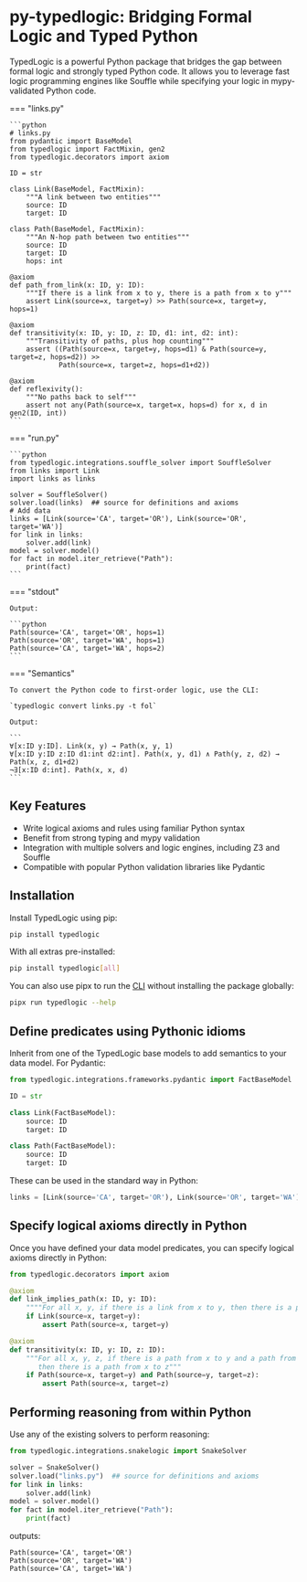 # py-typedlogic: Bridging Formal Logic and Typed Python

TypedLogic is a powerful Python package that bridges the gap between formal logic and strongly typed Python code. It allows you to leverage fast logic programming engines like Souffle while specifying your logic in mypy-validated Python code.

=== "links.py"

    ```python
    # links.py
    from pydantic import BaseModel
    from typedlogic import FactMixin, gen2
    from typedlogic.decorators import axiom
    
    ID = str
    
    class Link(BaseModel, FactMixin):
        """A link between two entities"""
        source: ID
        target: ID
    
    class Path(BaseModel, FactMixin):
        """An N-hop path between two entities"""
        source: ID
        target: ID
        hops: int
    
    @axiom
    def path_from_link(x: ID, y: ID):
        """If there is a link from x to y, there is a path from x to y"""
        assert Link(source=x, target=y) >> Path(source=x, target=y, hops=1)
    
    @axiom
    def transitivity(x: ID, y: ID, z: ID, d1: int, d2: int):
        """Transitivity of paths, plus hop counting"""
        assert ((Path(source=x, target=y, hops=d1) & Path(source=y, target=z, hops=d2)) >>
                Path(source=x, target=z, hops=d1+d2))

    @axiom
    def reflexivity():
        """No paths back to self"""
        assert not any(Path(source=x, target=x, hops=d) for x, d in gen2(ID, int))
    ```

=== "run.py"

    ```python
    from typedlogic.integrations.souffle_solver import SouffleSolver
    from links import Link
    import links as links

    solver = SouffleSolver()
    solver.load(links)  ## source for definitions and axioms
    # Add data
    links = [Link(source='CA', target='OR'), Link(source='OR', target='WA')]
    for link in links:
        solver.add(link)
    model = solver.model()
    for fact in model.iter_retrieve("Path"):
        print(fact)
    ```

=== "stdout"

    Output:

    ```python
    Path(source='CA', target='OR', hops=1)
    Path(source='OR', target='WA', hops=1)
    Path(source='CA', target='WA', hops=2)
    ```

=== "Semantics"

    To convert the Python code to first-order logic, use the CLI:

    `typedlogic convert links.py -t fol`

    Output:

    ```
    ∀[x:ID y:ID]. Link(x, y) → Path(x, y, 1)
    ∀[x:ID y:ID z:ID d1:int d2:int]. Path(x, y, d1) ∧ Path(y, z, d2) → Path(x, z, d1+d2)
    ¬∃[x:ID d:int]. Path(x, x, d)
    ```

## Key Features

- Write logical axioms and rules using familiar Python syntax
- Benefit from strong typing and mypy validation
- Integration with multiple solvers and logic engines, including Z3 and Souffle
- Compatible with popular Python validation libraries like Pydantic

## Installation

Install TypedLogic using pip:

```bash
pip install typedlogic
```

With all extras pre-installed:

```bash
pip install typedlogic[all]
```

You can also use pipx to run the [CLI](cli.md) without installing the package globally:

```bash
pipx run typedlogic --help
```

## Define predicates using Pythonic idioms

Inherit from one of the TypedLogic base models to add semantics to your data model. For Pydantic:

```python
from typedlogic.integrations.frameworks.pydantic import FactBaseModel

ID = str

class Link(FactBaseModel):
    source: ID
    target: ID

class Path(FactBaseModel):
    source: ID
    target: ID
```

These can be used in the standard way in Python:

```python
links = [Link(source='CA', target='OR'), Link(source='OR', target='WA')]
``` 

## Specify logical axioms directly in Python

Once you have defined your data model predicates, you can specify logical axioms directly in Python:

```python
from typedlogic.decorators import axiom

@axiom
def link_implies_path(x: ID, y: ID):
    """"For all x, y, if there is a link from x to y, then there is a path from x to y"""
    if Link(source=x, target=y):
        assert Path(source=x, target=y)

@axiom
def transitivity(x: ID, y: ID, z: ID):
    """For all x, y, z, if there is a path from x to y and a path from y to z,
       then there is a path from x to z"""
    if Path(source=x, target=y) and Path(source=y, target=z):
        assert Path(source=x, target=z)
```

## Performing reasoning from within Python

Use any of the existing solvers to perform reasoning:

```python
from typedlogic.integrations.snakelogic import SnakeSolver

solver = SnakeSolver()
solver.load("links.py")  ## source for definitions and axioms
for link in links:
    solver.add(link)
model = solver.model()
for fact in model.iter_retrieve("Path"):
    print(fact)
```

outputs:

```
Path(source='CA', target='OR')
Path(source='OR', target='WA')
Path(source='CA', target='WA')
```

